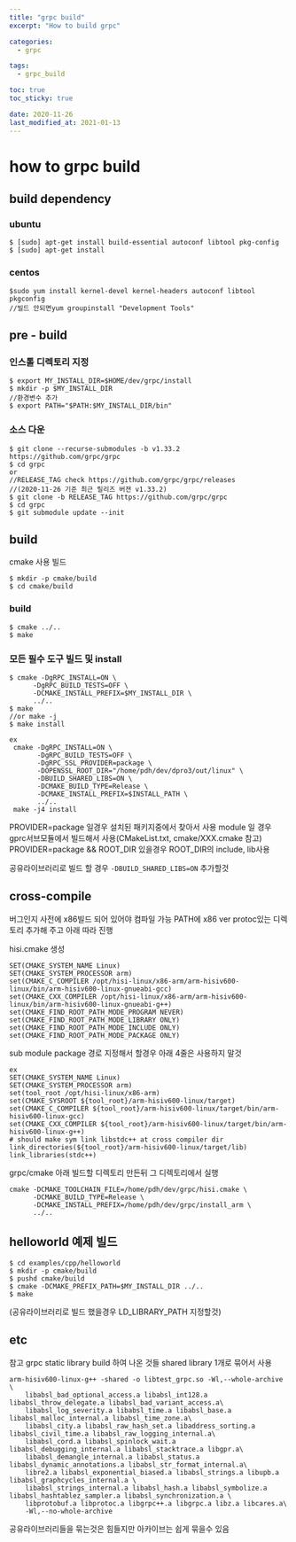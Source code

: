 ```yaml
---
title: "grpc build"
excerpt: "How to build grpc"

categories:
  - grpc

tags:
  - grpc_build

toc: true
toc_sticky: true

date: 2020-11-26
last_modified_at: 2021-01-13
---
```


# how to grpc build
## build dependency

### ubuntu
```
$ [sudo] apt-get install build-essential autoconf libtool pkg-config
$ [sudo] apt-get install 
```

### centos
```
$sudo yum install kernel-devel kernel-headers autoconf libtool pkgconfig
//빌드 안되면yum groupinstall "Development Tools" 
```

## pre - build

### 인스톨 디렉토리 지정
```
$ export MY_INSTALL_DIR=$HOME/dev/grpc/install
$ mkdir -p $MY_INSTALL_DIR
//환경변수 추가
$ export PATH="$PATH:$MY_INSTALL_DIR/bin"
```
### 소스 다운
```
$ git clone --recurse-submodules -b v1.33.2 https://github.com/grpc/grpc
$ cd grpc
or
//RELEASE_TAG check https://github.com/grpc/grpc/releases 
//(2020-11-26 기준 최근 릴리즈 버젼 v1.33.2) 
$ git clone -b RELEASE_TAG https://github.com/grpc/grpc 
$ cd grpc
$ git submodule update --init
```

## build
cmake 사용 빌드
```
$ mkdir -p cmake/build
$ cd cmake/build
```

### build
```
$ cmake ../..
$ make
```

### 모든 필수 도구 빌드 및 install
```
$ cmake -DgRPC_INSTALL=ON \
      -DgRPC_BUILD_TESTS=OFF \
      -DCMAKE_INSTALL_PREFIX=$MY_INSTALL_DIR \
      ../..
$ make 
//or make -j
$ make install

ex
 cmake -DgRPC_INSTALL=ON \
       -DgRPC_BUILD_TESTS=OFF \
       -DgRPC_SSL_PROVIDER=package \
       -DOPENSSL_ROOT_DIR="/home/pdh/dev/dpro3/out/linux" \
       -DBUILD_SHARED_LIBS=ON \
       -DCMAKE_BUILD_TYPE=Release \
       -DCMAKE_INSTALL_PREFIX=$INSTALL_PATH \
       ../..
 make -j4 install
```
PROVIDER=package 일경우 설치된 패키지중에서 찾아서 사용
module 일 경우 gprc서브모듈에서 빌드해서 사용(CMakeList.txt, cmake/XXX.cmake 참고)
PROVIDER=package && ROOT_DIR 있을경우 ROOT_DIR의 include, lib사용

공유라이브러리로 빌드 할 경우
`-DBUILD_SHARED_LIBS=ON`
추가할것

## cross-compile
버그인지 사전에 x86빌드 되어 있어야 컴파일 가능
PATH에 x86 ver protoc있는 디렉토리 추가해 주고 아래 따라 진행

hisi.cmake 생성
``` shell
SET(CMAKE_SYSTEM_NAME Linux)
SET(CMAKE_SYSTEM_PROCESSOR arm)
set(CMAKE_C_COMPILER /opt/hisi-linux/x86-arm/arm-hisiv600-linux/bin/arm-hisiv600-linux-gnueabi-gcc)
set(CMAKE_CXX_COMPILER /opt/hisi-linux/x86-arm/arm-hisiv600-linux/bin/arm-hisiv600-linux-gnueabi-g++)
set(CMAKE_FIND_ROOT_PATH_MODE_PROGRAM NEVER)
set(CMAKE_FIND_ROOT_PATH_MODE_LIBRARY ONLY)
set(CMAKE_FIND_ROOT_PATH_MODE_INCLUDE ONLY)
set(CMAKE_FIND_ROOT_PATH_MODE_PACKAGE ONLY)
```

sub module package 경로 지정해서 할경우 아래 4줄은 사용하지 말것
```
ex
SET(CMAKE_SYSTEM_NAME Linux)
SET(CMAKE_SYSTEM_PROCESSOR arm)
set(tool_root /opt/hisi-linux/x86-arm)
set(CMAKE_SYSROOT ${tool_root}/arm-hisiv600-linux/target)
set(CMAKE_C_COMPILER ${tool_root}/arm-hisiv600-linux/target/bin/arm-hisiv600-linux-gcc)
set(CMAKE_CXX_COMPILER ${tool_root}/arm-hisiv600-linux/target/bin/arm-hisiv600-linux-g++)
# should make sym link libstdc++ at cross compiler dir
link_directories(${tool_root}/arm-hisiv600-linux/target/lib)
link_libraries(stdc++)
```
grpc/cmake 아래 빌드할 디렉토리 만든뒤 
그 디렉토리에서 실행
```
cmake -DCMAKE_TOOLCHAIN_FILE=/home/pdh/dev/grpc/hisi.cmake \
      -DCMAKE_BUILD_TYPE=Release \
      -DCMAKE_INSTALL_PREFIX=/home/pdh/dev/grpc/install_arm \
      ../..
```

## helloworld 예제 빌드
```
$ cd examples/cpp/helloworld
$ mkdir -p cmake/build
$ pushd cmake/build
$ cmake -DCMAKE_PREFIX_PATH=$MY_INSTALL_DIR ../..
$ make
```
(공유라이브러리로 빌드 했을경우 LD_LIBRARY_PATH 지정할것)

## etc
참고
grpc static library build 하여 나온 것들 shared library 1개로 묶어서 사용
```
arm-hisiv600-linux-g++ -shared -o libtest_grpc.so -Wl,--whole-archive \
    libabsl_bad_optional_access.a libabsl_int128.a libabsl_throw_delegate.a libabsl_bad_variant_access.a\
    libabsl_log_severity.a libabsl_time.a libabsl_base.a libabsl_malloc_internal.a libabsl_time_zone.a\
    libabsl_city.a libabsl_raw_hash_set.a libaddress_sorting.a libabsl_civil_time.a libabsl_raw_logging_internal.a\
    libabsl_cord.a libabsl_spinlock_wait.a libabsl_debugging_internal.a libabsl_stacktrace.a libgpr.a\
    libabsl_demangle_internal.a libabsl_status.a libabsl_dynamic_annotations.a libabsl_str_format_internal.a\
    libre2.a libabsl_exponential_biased.a libabsl_strings.a libupb.a libabsl_graphcycles_internal.a \
    libabsl_strings_internal.a libabsl_hash.a libabsl_symbolize.a libabsl_hashtablez_sampler.a libabsl_synchronization.a \
    libprotobuf.a libprotoc.a libgrpc++.a libgrpc.a libz.a libcares.a\
    -Wl,--no-whole-archive
```
공유라이브러리들을 묶는것은 힘들지만 아카이브는 쉽게 묶을수 있음

